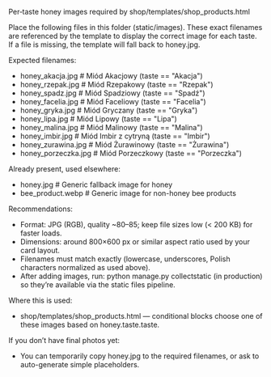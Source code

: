 Per‑taste honey images required by shop/templates/shop_products.html

Place the following files in this folder (static/images). These exact filenames are referenced by the template to display the correct image for each taste. If a file is missing, the template will fall back to honey.jpg.

Expected filenames:
- honey_akacja.jpg       # Miód Akacjowy (taste == "Akacja")
- honey_rzepak.jpg       # Miód Rzepakowy (taste == "Rzepak")
- honey_spadz.jpg        # Miód Spadziowy (taste == "Spadź")
- honey_facelia.jpg      # Miód Faceliowy (taste == "Facelia")
- honey_gryka.jpg        # Miód Gryczany (taste == "Gryka")
- honey_lipa.jpg         # Miód Lipowy (taste == "Lipa")
- honey_malina.jpg       # Miód Malinowy (taste == "Malina")
- honey_imbir.jpg        # Miód Imbir z cytryną (taste == "Imbir")
- honey_zurawina.jpg     # Miód Żurawinowy (taste == "Żurawina")
- honey_porzeczka.jpg    # Miód Porzeczkowy (taste == "Porzeczka")

Already present, used elsewhere:
- honey.jpg              # Generic fallback image for honey
- bee_product.webp       # Generic image for non-honey bee products

Recommendations:
- Format: JPG (RGB), quality ~80–85; keep file sizes low (< 200 KB) for faster loads.
- Dimensions: around 800×600 px or similar aspect ratio used by your card layout.
- Filenames must match exactly (lowercase, underscores, Polish characters normalized as used above).
- After adding images, run: python manage.py collectstatic (in production) so they’re available via the static files pipeline.

Where this is used:
- shop/templates/shop_products.html — conditional blocks choose one of these images based on honey.taste.taste.

If you don’t have final photos yet:
- You can temporarily copy honey.jpg to the required filenames, or ask to auto-generate simple placeholders.
